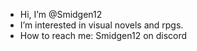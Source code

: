 -  Hi, I’m @Smidgen12
- I’m interested in visual novels and rpgs.
-  How to reach me: Smidgen12 on discord


